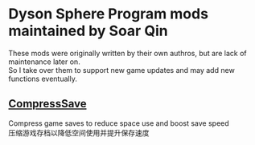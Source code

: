 ﻿# Dyson Sphere Program mods maintained by Soar Qin
These mods were originally written by their own authros, but are lack of maintenance later on.  
So I take over them to support new game updates and may add new functions eventually.

## [CompressSave](CompressSave)

Compress game saves to reduce space use and boost save speed  
压缩游戏存档以降低空间使用并提升保存速度
